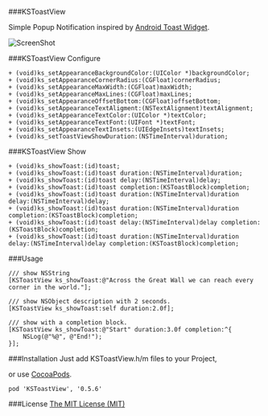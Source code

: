 ###KSToastView

Simple Popup Notification inspired by [Android Toast Widget](http://developer.android.com/intl/zh-cn/guide/topics/ui/notifiers/toasts.html).

![ScreenShot](./ScreenShot/ScreenShot.gif)

###KSToastView Configure
```
+ (void)ks_setAppearanceBackgroundColor:(UIColor *)backgroundColor;
+ (void)ks_setAppearanceCornerRadius:(CGFloat)cornerRadius;
+ (void)ks_setAppearanceMaxWidth:(CGFloat)maxWidth;
+ (void)ks_setAppearanceMaxLines:(CGFloat)maxLines;
+ (void)ks_setAppearanceOffsetBottom:(CGFloat)offsetBottom;
+ (void)ks_setAppearanceTextAligment:(NSTextAlignment)textAlignment;
+ (void)ks_setAppearanceTextColor:(UIColor *)textColor;
+ (void)ks_setAppearanceTextFont:(UIFont *)textFont;
+ (void)ks_setAppearanceTextInsets:(UIEdgeInsets)textInsets;
+ (void)ks_setToastViewShowDuration:(NSTimeInterval)duration;
```
###KSToastView Show
```
+ (void)ks_showToast:(id)toast;
+ (void)ks_showToast:(id)toast duration:(NSTimeInterval)duration;
+ (void)ks_showToast:(id)toast delay:(NSTimeInterval)delay;
+ (void)ks_showToast:(id)toast completion:(KSToastBlock)completion;
+ (void)ks_showToast:(id)toast duration:(NSTimeInterval)duration delay:(NSTimeInterval)delay;
+ (void)ks_showToast:(id)toast duration:(NSTimeInterval)duration completion:(KSToastBlock)completion;
+ (void)ks_showToast:(id)toast delay:(NSTimeInterval)delay completion:(KSToastBlock)completion;
+ (void)ks_showToast:(id)toast duration:(NSTimeInterval)duration delay:(NSTimeInterval)delay completion:(KSToastBlock)completion;
```

###Usage
```
/// show NSString
[KSToastView ks_showToast:@"Across the Great Wall we can reach every corner in the world."];

/// show NSObject description with 2 seconds.
[KSToastView ks_showToast:self duration:2.0f];

/// show with a completion block.
[KSToastView ks_showToast:@"Start" duration:3.0f completion:^{
    NSLog(@"%@", @"End!");
}];
```

###Installation
Just add KSToastView.h/m files to your Project,

or use [CocoaPods](https://cocoapods.org).
```
pod 'KSToastView', '0.5.6'
```


###License
[The MIT License (MIT)](./LICENSE)
